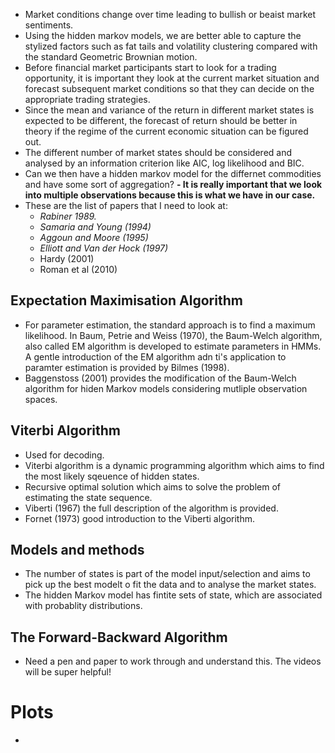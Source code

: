 -  Market conditions change over time leading to bullish or beaist market sentiments.
- Using the hidden markov models, we are better able to capture the stylized factors such as fat tails and volatility clustering compared with the standard Geometric Brownian motion. 
- Before financial market participants start to look for a trading opportunity, it is important they look at the current market situation and forecast subsequent market conditions so that they can decide on the appropriate trading strategies. 
- Since the mean and variance of the return in different market states is expected to be different, the forecast of return should be better in theory if the regime of the current economic situation can be figured out.
- The different number of market states should be considered and analysed by an information criterion like AIC, log likelihood and BIC.  
- Can we then have a hidden markov model for the differnet commodities and have some sort of aggregation? 
**- It is really important that we look into multiple observations because this is what we have in our case.** 
- These are the list of papers that I need to look at: 
	- *Rabiner 1989.*
	- *Samaria and Young (1994)*
	- *Aggoun and Moore (1995)*
	- *Elliott and Van der Hock (1997)*
	- Hardy (2001)
	- Roman et al (2010)

## Expectation Maximisation Algorithm
+ For parameter estimation, the standard approach is to find a maximum likelihood.  In Baum, Petrie and Weiss (1970), the Baum-Welch algorithm, also called EM algorithm is developed to estimate parameters in HMMs.  A gentle introduction of the EM algorithm adn ti's application to paramter estimation is provided by Bilmes (1998). 
+ Baggenstoss (2001) provides the modification of the Baum-Welch algorithm for hiden Markov models considering mutliple observation spaces.  

## Viterbi Algorithm 
+ Used for decoding.  
+ Viterbi algorithm is a dynamic programming algorithm which aims to find the most likely sqeuence of hidden states.  
+ Recursive optimal solution which aims to solve the problem of estimating the state sequence.  
+ Viberti (1967) the full description of the algorithm is provided.  
+ Fornet (1973) good introduction to the Viberti algorithm.

## Models and methods
+ The number of states is part of the model input/selection and aims to pick up the best modelt o fit the data and to analyse the market states. 
+ The hidden Markov model has fintite sets of state, which are associated with probablity distributions.  

## The Forward-Backward Algorithm
-  Need a pen and paper to work through and understand this.  The videos will be super helpful!  


# Plots
- 